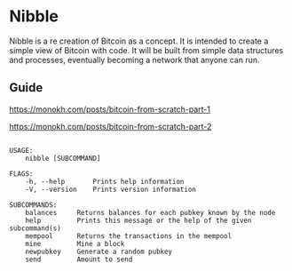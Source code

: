 # Nibble

Nibble is a re creation of Bitcoin as a concept. It is intended to create a simple view of Bitcoin with code. It will be built from simple data structures and processes, eventually becoming a network that anyone can run.

## Guide

https://monokh.com/posts/bitcoin-from-scratch-part-1

https://monokh.com/posts/bitcoin-from-scratch-part-2

```

USAGE:
    nibble [SUBCOMMAND]

FLAGS:
    -h, --help       Prints help information
    -V, --version    Prints version information

SUBCOMMANDS:
    balances     Returns balances for each pubkey known by the node
    help         Prints this message or the help of the given subcommand(s)
    mempool      Returns the transactions in the mempool
    mine         Mine a block
    newpubkey    Generate a random pubkey
    send         Amount to send
```
